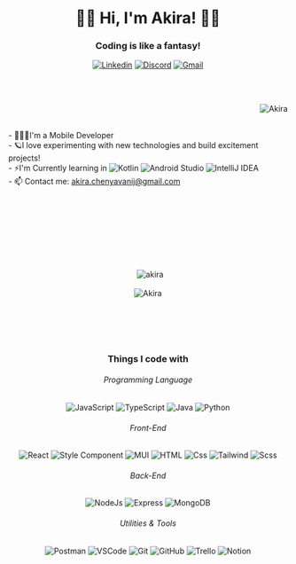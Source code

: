 
<h1 align="center">🚀🐳 Hi, I'm Akira! 🐳🚀</h1> 

<h3 align="center">Coding is like a fantasy!</h3>
<div align="center">
 <a href="https://www.linkedin.com/in/akira-chenyavanij-18661714a/"><img alt="Linkedin" src="https://img.shields.io/badge/-Akira_Chenyavanij-0274b3?style=flat&logo=linkedin&logoColor=white" /></a>
  <a href="mailto:Nut1974"><img alt="Discord" src="https://img.shields.io/badge/-Nut1974-5865F2?style=flat&logo=discord&logoColor=white" /></a>
   <a href="mailto:akira.chenyavanij@gmail.com"><img alt="Gmail" src="https://img.shields.io/badge/-akira.chenyavanij@gmail.com-bc4c41?style=flat&logo=gmail&logoColor=white" /></a>

 <div>

<br><br>
  
<img src="https://github.com/natersland/test/blob/master/generated/overview.svg#gh-dark-mode-only" alt="Akira" align="right" />
  <br><br>

<p align="left">
- 👨🏻‍🏭I'm a Mobile Developer <br>
- 🪐I love experimenting with new technologies and build excitement projects! <br>
- ⚡️I'm Currently learning in 
  <img alt="Kotlin" src="https://img.shields.io/badge/Kotlin-B125EA?logo=kotlin&logoColor=white&style=flat" />
  <img alt="Android Studio" src="https://img.shields.io/badge/Android Studio-a4c639?logo=androidstudio&logoColor=white&style=flat" /> 
  <img alt="IntelliJ IDEA" src="https://img.shields.io/badge/IntelliJ IDEA-41A0F8?logo=IntelliJIDEA&logoColor=white&style=flat" />
  <br>
 - 📫 Contact me: <a href="mailto:akira.chenyavanij@gmail.com">akira.chenyavanij@gmail.com</a><br>
<br>
</p>
<br><h2></h2><br><br><br>

<div align="center">
 <div>
   <p>&nbsp;
     <img align="center" src="https://github-readme-streak-stats.herokuapp.com?user=natersland&theme=react&date_format=M%20j%5B%2C%20Y%5D" alt="akira" /><br><br>
     <img src="https://github.com/natersland/test/blob/master/generated/languages.svg#gh-dark-mode-only" alt="Akira" align="center" />
   </p>
  </div>
 </div>
<br><h2></h2><br>
<p>
  
 
 <h3>Things I code with</h3>
 <h6>Programming Language</h6>
  <img alt="JavaScript" src="https://img.shields.io/badge/JavaScript-F7DF1E?logo=javascript&logoColor=white&style=flat" />
  <img alt="TypeScript" src="https://img.shields.io/badge/TypeScript-3178C6?logo=typescript&logoColor=white&style=flat" />
  <img alt="Java" src="https://img.shields.io/badge/Java-ea2e2c?logo=java&logoColor=white&style=flat" />
  <img alt="Python" src="https://img.shields.io/badge/Python-FFCE3D?style=for-the-badge&logo=python&logoColor=white&style=flat" />
  <h6>Front-End</h6>
  <img alt="React" src="https://img.shields.io/badge/-ReactJS-51CBF2?style=flat&logo=react&logoColor=white" />
  <img alt="Style Component" src="https://img.shields.io/badge/-Styled%20Components-DB7093?style=flat&logo=styled-components&logoColor=white" />
  <img alt="MUI" src="https://img.shields.io/badge/-MUI-007fff?style=flat&logo=mui&logoColor=white" />
  <img alt="HTML" src="https://img.shields.io/badge/-HTML5-E34F26?style=flat&logo=html5&logoColor=white" />
  <img alt="Css" src="https://img.shields.io/badge/-CSS3-1572B6?style=flat&logo=css3" />
  <img alt="Tailwind" src="https://img.shields.io/badge/-Tailwind-18b7b9?style=flat&logo=tailwindcss&logoColor=white" />
  <img alt="Scss" src="https://img.shields.io/badge/-Sass-CC6699?style=flat&logo=sass&logoColor=white" />
  <h6>Back-End</h6>
  <img alt="NodeJs" src="https://img.shields.io/badge/Node.js-339933?logo=node.js&logoColor=white&style=flat" />
  <img alt="Express" src="http://img.shields.io/badge/-Express-black?style=flat&logo=express&logoColor=white" />
  <img alt="MongoDB" src="http://img.shields.io/badge/-MongoDB-47A248?style=flat&logo=mongodb&logoColor=white" />
  <h6>Utilities & Tools</h6>
  <img alt="Postman" src="https://img.shields.io/badge/-Postman-FF6C37?style=flat&logo=postman&logoColor=white" />
  <img alt="VSCode" src="https://img.shields.io/badge/-VSCode-007ACC?style=flat&logo=visual-studio-code&logoColor=white" />
  <img alt="Git" src="https://img.shields.io/badge/-Git-F05032?style=flat&logo=git&logoColor=white" />
  <img alt="GitHub" src="https://img.shields.io/badge/-Github-181717?style=flat&logo=github&logoColor=white" />
  <img alt="Trello" src="https://img.shields.io/badge/-Trello-0079BF?style=flat&logo=trello&logoColor=white" />
  <img alt="Notion" src="https://img.shields.io/badge/-Notion-black?style=flat&logo=notion&logoColor=white" />

</p>
<br><br><br><br><br><br>

